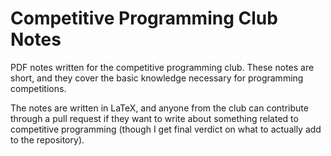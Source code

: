 # Competitive Programming Club Notes
PDF notes written for the competitive programming club.
These notes are short, and they cover the basic knowledge necessary for programming competitions.

The notes are written in LaTeX, and anyone from the club can contribute through a pull request if they want to write about something related to competitive programming (though I get final verdict on what to actually add to the repository).
